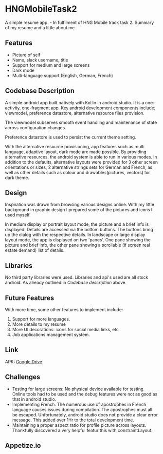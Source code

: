 # HNGMobileTask2
A simple resume app. - In fulfilment of HNG Mobile track task 2.
Summary of my resume and a little about me.

## Features
- Picture of self
- Name, slack username, title
- Support for medium and large screens
- Dark mode
- Multi-language support (English, German, French)

## Codebase Description
A simple android app built natively with Kotlin in android studio.
It is a one-activity, one-fragment app.
Key android development components include; viewmodel, preference datastore, alternative resource files provision.

The viewmodel subserves smooth event handling and maintenance of state across configuration changes.

Preference datastore is used to persist the current theme setting.

With the alternative resource provisioning, app features such as multi language, adaptive layout, dark mode are made possible.
By providing alternative resources, the android system is able to run in various modes. In addition to the defaults, alternative layouts were provided for 3 other screen orientations or sizes, 2 alternative strings sets for German and French, as well as other details such as colour and drawables(pictures, vectors) for dark theme.

## Design
Inspiration was drawn from browsing various designs online. With my little background in graphic design I prepared some of the pictures and icons I used myself.

In medium display or portrait layout mode, the picture and a brief info is displayed. Details are accessed via the bottom buttons. The buttons bring up the dialog with the respective details.
In landscape or large display layout mode, the app is displayed on two 'panes'. One pane showing the picture and brief info, the other pane showing a scrollable (if screen real estate demand) list of details.

## Libraries
No third party libraries were used. Libraries and api's used are all stock android. As already outlined in *Codebase description* above.

## Future Features
With more time, some other features to implement include: 
1. Support for more languages.
2. More details to my resume
3. More UI decorations: icons for social media links, etc
4. Job applications management system.

## Link
APK: [Google Drive](https://drive.google.com/file/d/1O9ZNwMhFU_7jLSMF7hwbnuykj4ILqcj7/view?usp=sharing)


## Challenges
- Testing for large screens: No physical device available for testing. Online tools had to be used and the debug features were not as good as that in android studio.
- Implementing French. The numerous use of apostrophes in French language causes issues during compilation. The apostrophes must all be escaped. Unfortunately, android studio does not provide a clear error message. This added over 1Hr to the total development time.
- Maintaining a proper aspect ratio for profile picture across layouts. Thankfully discovered a very helpful featur this with constraintLayout.

## Appetize.io
